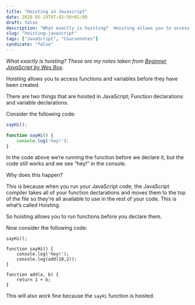 ```yaml
---
title: "Hoisting in Javascript"
date: 2020-05-19T07:42:58+01:00
draft: false
description: "What exactly is hoisting?  Hoisting allows you to access functions and variables before they have been created."
slug: "hoisting-javascript"
tags: ["JavaScript", "Coursenotes"]
syndicate: "false"
---
```


_What exactly is hoisting? These are my notes taken from [Beginner JavaScript by Wes Bos](https://beginnerjavascript.com/)_.

Hoisting allows you to access functions and variables before they have been created.

There are two things that are hoisted in JavaScript; Function declarations and variable declarations.

Consider the following code:

```javascript
sayHi();

function sayHi() {
	console.log('hey!');
}
```

In the code above we’re running the function before we declare it, but the code still works and we see “hey!” in the console.

Why does this happen?

This is because when you run your JavaScript code, the JavaScript compiler takes all of your function declarations and moves them to the top of the file so they’re all available to use in the rest of your code. This is what’s called Hoisting.

So hoisting allows you to run functions before you declare them.

Now consider the following code:

```
sayHi();

function sayHi() {
	console.log('hey!');
	console.log(add(10,2)):
}

function add(a, b) {
	return 1 + b;
}
```

This will also work fine because the `sayHi` function is hoisted.
